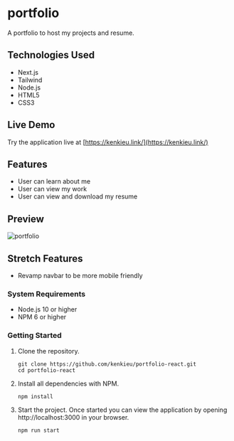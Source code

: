 # portfolio
A portfolio to host my projects and resume.

## Technologies Used

- Next.js
- Tailwind
- Node.js
- HTML5
- CSS3

## Live Demo

Try the application live at [https://kenkieu.link/](https://kenkieu.link/)

## Features

- User can learn about me
- User can view my work
- User can view and download my resume

## Preview

![portfolio](server/public/images/portfolio-example.gif)

## Stretch Features

- Revamp navbar to be more mobile friendly

### System Requirements

- Node.js 10 or higher
- NPM 6 or higher

### Getting Started

1. Clone the repository.

    ```shell
    git clone https://github.com/kenkieu/portfolio-react.git
    cd portfolio-react
    ```

1. Install all dependencies with NPM.

    ```shell
    npm install
    ```

1. Start the project. Once started you can view the application by opening http://localhost:3000 in your browser.

    ```shell
    npm run start
    ```
